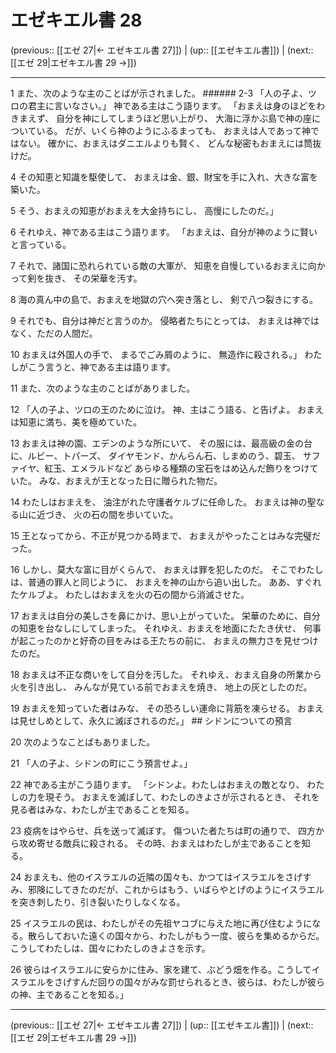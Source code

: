 # エゼキエル書 28

(previous:: [[エゼ 27|← エゼキエル書 27]]) | (up:: [[エゼキエル書]]) | (next:: [[エゼ 29|エゼキエル書 29 →]])

***


1 また、次のような主のことばが示されました。 ###### 2-3 「人の子よ、ツロの君主に言いなさい。」 神である主はこう語ります。 「おまえは身のほどをわきまえず、 自分を神にしてしまうほど思い上がり、 大海に浮かぶ島で神の座についている。 だが、いくら神のようにふるまっても、 おまえは人であって神ではない。 確かに、おまえはダニエルよりも賢く、 どんな秘密もおまえには筒抜けだ。 

4 その知恵と知識を駆使して、 おまえは金、銀、財宝を手に入れ、大きな富を築いた。 

5 そう、おまえの知恵がおまえを大金持ちにし、 高慢にしたのだ。」 

6 それゆえ、神である主はこう語ります。 「おまえは、自分が神のように賢いと言っている。 

7 それで、諸国に恐れられている敵の大軍が、 知恵を自慢しているおまえに向かって剣を抜き、 その栄華を汚す。 

8 海の真ん中の島で、おまえを地獄の穴へ突き落とし、 剣で八つ裂きにする。 

9 それでも、自分は神だと言うのか。 侵略者たちにとっては、 おまえは神ではなく、ただの人間だ。 

10 おまえは外国人の手で、 まるでごみ屑のように、 無造作に殺される。」 わたしがこう言うと、神である主は語ります。 

11 また、次のような主のことばがありました。 

12 「人の子よ、ツロの王のために泣け。 神、主はこう語る、と告げよ。 おまえは知恵に満ち、美を極めていた。 

13 おまえは神の園、エデンのような所にいて、 その服には、最高級の金の台に、ルビー、トパーズ、 ダイヤモンド、かんらん石、しまめのう、碧玉、 サファイヤ、紅玉、エメラルドなど あらゆる種類の宝石をはめ込んだ飾りをつけていた。 みな、おまえが王となった日に贈られた物だ。 

14 わたしはおまえを、 油注がれた守護者ケルブに任命した。 おまえは神の聖なる山に近づき、 火の石の間を歩いていた。 

15 王となってから、不正が見つかる時まで、 おまえがやったことはみな完璧だった。 

16 しかし、莫大な富に目がくらんで、 おまえは罪を犯したのだ。 そこでわたしは、普通の罪人と同じように、 おまえを神の山から追い出した。 ああ、すぐれたケルブよ。 わたしはおまえを火の石の間から消滅させた。 

17 おまえは自分の美しさを鼻にかけ、思い上がっていた。 栄華のために、自分の知恵を台なしにしてしまった。 それゆえ、おまえを地面にたたき伏せ、 何事が起こったのかと好奇の目をみはる王たちの前に、 おまえの無力さを見せつけたのだ。 

18 おまえは不正な商いをして自分を汚した。 それゆえ、おまえ自身の所業から火を引き出し、 みんなが見ている前でおまえを焼き、 地上の灰としたのだ。 

19 おまえを知っていた者はみな、 その恐ろしい運命に背筋を凍らせる。 おまえは見せしめとして、永久に滅ぼされるのだ。」 ## シドンについての預言 

20 次のようなことばもありました。 

21 「人の子よ、シドンの町にこう預言せよ。」 

22 神である主がこう語ります。 「シドンよ。わたしはおまえの敵となり、 わたしの力を現そう。 おまえを滅ぼして、わたしのきよさが示されるとき、 それを見る者はみな、わたしが主であることを知る。 

23 疫病をはやらせ、兵を送って滅ぼす。 傷ついた者たちは町の通りで、 四方から攻め寄せる敵兵に殺される。 その時、おまえはわたしが主であることを知る。 

24 おまえも、他のイスラエルの近隣の国々も、かつてはイスラエルをさげすみ、邪険にしてきたのだが、これからはもう、いばらやとげのようにイスラエルを突き刺したり、引き裂いたりしなくなる。 

25 イスラエルの民は、わたしがその先祖ヤコブに与えた地に再び住むようになる。散らしておいた遠くの国々から、わたしがもう一度、彼らを集めるからだ。こうしてわたしは、国々にわたしのきよさを示す。 

26 彼らはイスラエルに安らかに住み、家を建て、ぶどう畑を作る。こうしてイスラエルをさげすんだ回りの国々がみな罰せられるとき、彼らは、わたしが彼らの神、主であることを知る。」

***

(previous:: [[エゼ 27|← エゼキエル書 27]]) | (up:: [[エゼキエル書]]) | (next:: [[エゼ 29|エゼキエル書 29 →]])
